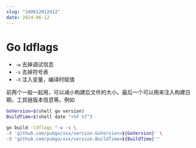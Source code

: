```yaml
---
slug: "240612012412"
date: 2024-06-12
---
```


# Go ldflags

- `-w` 去掉调试信息
- `-s` 去掉符号表
- `-X` 注入变量，编译时赋值

前两个一般一起用，可以减小构建后文件的大小。最后一个可以用来注入构建日期，工具链版本信息等。例如

``` bash
GoVersion=$(shell go version)
BuildTime=$(shell date "+%F %T")

go build -ldflags "-w -s \
-X 'github.com/pubgo/xxx/version.GoVersion=${GoVersion}' \
-X 'github.com/pubgo/xxx/version.BuildTime=${BuildTime}'"
```
